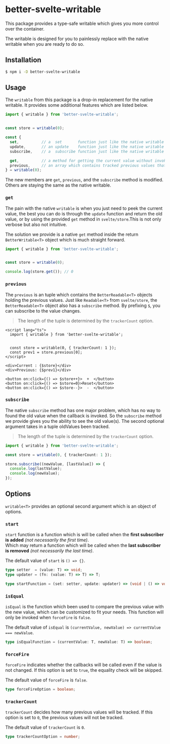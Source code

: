 # better-svelte-writable

This package provides a type-safe writable which gives you more control over the container.

The writable is designed for you to painlessly replace with the native writable when you are ready to do so.

## Installation

```bash
$ npm i -D better-svelte-writable
```

## Usage

The `writable` from this package is a drop-in replacement for the native writable. It provides some additional features which are listed below.

```typescript
import { writable } from 'better-svelte-writable';


const store = writable(0);

const {
  set,          // a  set       function just like the native writable
  update,       // an update    function just like the native writable
  subscribe,    // a  subscribe function just like the native writable

  get,          // a method for getting the current value without invoking the update
  previous,     // an array which contains tracked previous values that can be used a store
} = writable(0);
```

The new members are `get`, `previous`, and the `subscribe` method is modified.
Others are staying the same as the native writable.

### `get`

The pain with the native `writable` is when you just need to peek the current value, the best you can do is through the `update` function and return the old value, or by using the provided `get` method in `svelte/store`.This is not only verbose but also not intuitive.

The solution we provide is a native `get` method inside the return `BetterWritable<T>` object which is much straight forward.

```typescript
import { writable } from 'better-svelte-writable';


const store = writable(0);

console.log(store.get()); // 0
```

### `previous`

The `previous` is an tuple which contains the `BetterReadable<T>` objects holding the previous values.
Just like `Readable<T>` from `svelte/store`, the `BetterReadable<T>` object also has a `subscribe` method.
By prefixing `$`, you can subscribe to the value changes.

> The length of the tuple is determined by the `trackerCount` option.

```svelte
<script lang="ts">
  import { writable } from 'better-svelte-writable';


  const store = writable(0, { trackerCount: 1 });
  const prev1 = store.previous[0];
</script>

<div>Current : {$store}</div>
<div>Previous: {$prev1}</div>

<button on:click={() => $store++}>  +  </button>
<button on:click={() => $store=0}>Reset</button>
<button on:click={() => $store--}>  -  </button>
```

### `subscribe`

The native `subscribe` method has one major problem, which has no way to found the old value when the callback is invoked. So the `subscribe` method we provide gives you the ability to see the old value(s). The second optional argument takes in a tuple oldValues been tracked.

> The length of the tuple is determined by the `trackerCount` option.

```typescript
import { writable } from 'better-svelte-writable';

const store = writable(0, { trackerCount: 1 });

store.subscribe((newValue, [lastValue]) => {
  console.log(lastValue);
  console.log(newValue);
});
```


## Options

`writable<T>` provides an optional second argument which is an object of options.

### `start`

`start` function is a function which is will be called when the **first subscriber is added** *(not necessarily the first time)*.\
Which may return a function which will be called when the **last subscriber is removed** *(not necessarily the last time)*.

The default value of `start` is `() => {}`.

```typescript
type setter  = (value: T) => void;
type updater = (fn: (value: T) => T) => T;

type startFunction = (set: setter, update: updater) => (void | () => void);
```

### `isEqual`

`isEqual` is the function which been used to compare the previous value with the new value, which
can be customized to fit your needs. This function will only be invoked when `forceFire` is `false`.

The default value of `isEqual` is `(currentValue, newValue) => currentValue === newValue`.

```typescript
type isEqualFunction = (currentValue: T, newValue: T) => boolean;
```

### `forceFire`

`forceFire` indicates whether the callbacks will be called even if the value is not changed. If this option is set to `true`, the equality check will be skipped.

The default value of `forceFire` is `false`.

```typescript
type forceFireOption = boolean;
```

### `trackerCount`

`trackerCount` decides how many previous values will be tracked. If this option is set to `0`, the previous values will not be tracked.

The default value of `trackerCount` is `0`.

```typescript
type trackerCountOption = number;
```
